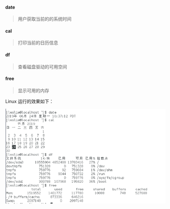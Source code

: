#### date

> 用户获取当前的的系统时间

#### cal

> 打印当前的日历信息

#### df

> 查看磁盘驱动的可用空间

#### free

> 显示可用的内存

Linux 运行的效果如下：

![001.png](./public/001/001.png)
